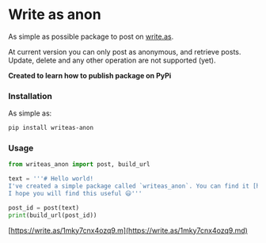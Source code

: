 # Write as anon
As simple as possible package to post on [write.as](https://write.as).

At current version you can only post as anonymous, and retrieve posts. Update, delete and any other operation are not supported (yet).

**Created to learn how to publish package on PyPi**

### Installation
As simple as:
```bash
pip install writeas-anon
```

### Usage
```python
from writeas_anon import post, build_url

text = '''# Hello world!
I've created a simple package called `writeas_anon`. You can find it [here](https://gitlab.com/chgrzegorz/writeas-anon)
I hope you will find this useful 😃'''

post_id = post(text)
print(build_url(post_id))
```
[https://write.as/1mky7cnx4ozq9.m](https://write.as/1mky7cnx4ozq9.md)

